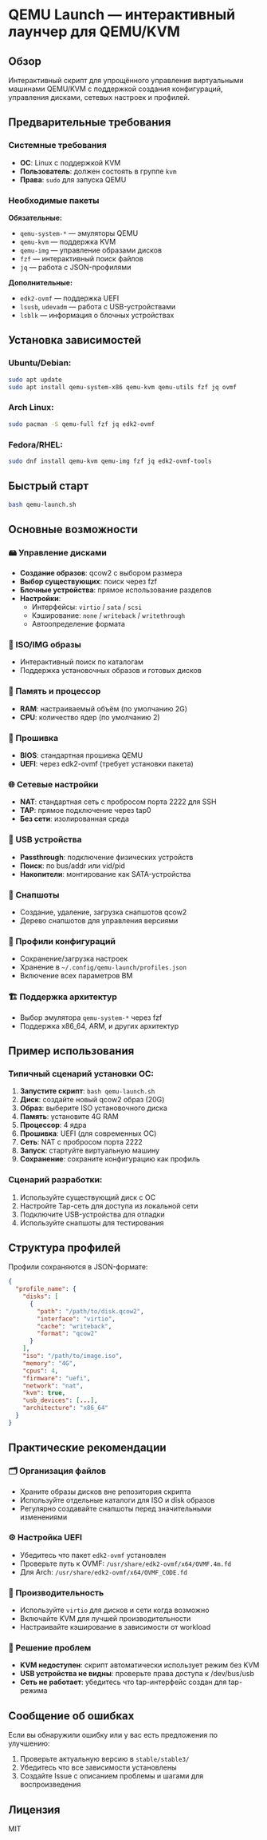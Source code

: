 # QEMU Launch — интерактивный лаунчер для QEMU/KVM

## Обзор
Интерактивный скрипт для упрощённого управления виртуальными машинами QEMU/KVM с поддержкой создания конфигураций, управления дисками, сетевых настроек и профилей.

## Предварительные требования

### Системные требования
- **ОС**: Linux с поддержкой KVM
- **Пользователь**: должен состоять в группе `kvm`
- **Права**: `sudo` для запуска QEMU

### Необходимые пакеты
**Обязательные:**
- `qemu-system-*` — эмуляторы QEMU
- `qemu-kvm` — поддержка KVM
- `qemu-img` — управление образами дисков
- `fzf` — интерактивный поиск файлов
- `jq` — работа с JSON-профилями

**Дополнительные:**
- `edk2-ovmf` — поддержка UEFI
- `lsusb`, `udevadm` — работа с USB-устройствами
- `lsblk` — информация о блочных устройствах

## Установка зависимостей

### Ubuntu/Debian:
```bash
sudo apt update
sudo apt install qemu-system-x86 qemu-kvm qemu-utils fzf jq ovmf
```

### Arch Linux:
```bash
sudo pacman -S qemu-full fzf jq edk2-ovmf
```

### Fedora/RHEL:
```bash
sudo dnf install qemu-kvm qemu-img fzf jq edk2-ovmf-tools
```

## Быстрый старт
```bash
bash qemu-launch.sh
```

## Основные возможности

### 🖴 Управление дисками
- **Создание образов**: qcow2 с выбором размера
- **Выбор существующих**: поиск через fzf
- **Блочные устройства**: прямое использование разделов
- **Настройки**:
  - Интерфейсы: `virtio` / `sata` / `scsi`
  - Кэширование: `none` / `writeback` / `writethrough`
  - Автоопределение формата

### 📀 ISO/IMG образы
- Интерактивный поиск по каталогам
- Поддержка установочных образов и готовых дисков

### 💾 Память и процессор
- **RAM**: настраиваемый объём (по умолчанию 2G)
- **CPU**: количество ядер (по умолчанию 2)

### 🔧 Прошивка
- **BIOS**: стандартная прошивка QEMU
- **UEFI**: через edk2-ovmf (требует установки пакета)

### 🌐 Сетевые настройки
- **NAT**: стандартная сеть с пробросом порта 2222 для SSH
- **TAP**: прямое подключение через tap0
- **Без сети**: изолированная среда

### 🔌 USB устройства
- **Passthrough**: подключение физических устройств
- **Поиск**: по bus/addr или vid/pid
- **Накопители**: монтирование как SATA-устройства

### 📸 Снапшоты
- Создание, удаление, загрузка снапшотов qcow2
- Дерево снапшотов для управления версиями

### 📁 Профили конфигураций
- Сохранение/загрузка настроек
- Хранение в `~/.config/qemu-launch/profiles.json`
- Включение всех параметров ВМ

### 🏗️ Поддержка архитектур
- Выбор эмулятора `qemu-system-*` через fzf
- Поддержка x86_64, ARM, и других архитектур

## Пример использования

### Типичный сценарий установки ОС:
1. **Запустите скрипт**: `bash qemu-launch.sh`
2. **Диск**: создайте новый qcow2 образ (20G)
3. **Образ**: выберите ISO установочного диска
4. **Память**: установите 4G RAM
5. **Процессор**: 4 ядра
6. **Прошивка**: UEFI (для современных ОС)
7. **Сеть**: NAT с пробросом порта 2222
8. **Запуск**: стартуйте виртуальную машину
9. **Сохранение**: сохраните конфигурацию как профиль

### Сценарий разработки:
1. Используйте существующий диск с ОС
2. Настройте Tap-сеть для доступа из локальной сети
3. Подключите USB-устройства для отладки
4. Используйте снапшоты для тестирования

## Структура профилей

Профили сохраняются в JSON-формате:
```json
{
  "profile_name": {
    "disks": [
      {
        "path": "/path/to/disk.qcow2",
        "interface": "virtio",
        "cache": "writeback",
        "format": "qcow2"
      }
    ],
    "iso": "/path/to/image.iso",
    "memory": "4G",
    "cpus": 4,
    "firmware": "uefi",
    "network": "nat",
    "kvm": true,
    "usb_devices": [...],
    "architecture": "x86_64"
  }
}
```

## Практические рекомендации

### 🗂️ Организация файлов
- Храните образы дисков вне репозитория скрипта
- Используйте отдельные каталоги для ISO и disk образов
- Регулярно создавайте снапшоты перед значительными изменениями

### ⚙️ Настройка UEFI
- Убедитесь что пакет `edk2-ovmf` установлен
- Проверьте путь к OVMF: `/usr/share/edk2-ovmf/x64/OVMF.4m.fd`
- Для Arch: `/usr/share/edk2-ovmf/x64/OVMF_CODE.fd`

### 🔧 Производительность
- Используйте `virtio` для дисков и сети когда возможно
- Включайте KVM для лучшей производительности
- Настраивайте кэширование в зависимости от workload

### 🐛 Решение проблем
- **KVM недоступен**: скрипт автоматически использует режим без KVM
- **USB устройства не видны**: проверьте права доступа к /dev/bus/usb
- **Сеть не работает**: убедитесь что tap-интерфейс создан для tap-режима

## Сообщение об ошибках

Если вы обнаружили ошибку или у вас есть предложения по улучшению:
1. Проверьте актуальную версию в `stable/stable3/`
2. Убедитесь что все зависимости установлены
3. Создайте Issue с описанием проблемы и шагами для воспроизведения

## Лицензия
MIT
